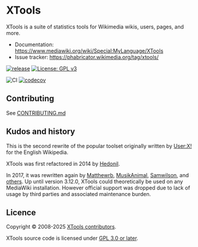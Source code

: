 XTools
======

XTools is a suite of statistics tools for Wikimedia wikis, users, pages, and more.

* Documentation: https://www.mediawiki.org/wiki/Special:MyLanguage/XTools
* Issue tracker: https://phabricator.wikimedia.org/tag/xtools/

[![release](https://img.shields.io/github/release/x-tools/xtools.svg)](https://github.com/x-tools/xtools/releases/latest)
[![License: GPL v3](https://img.shields.io/badge/License-GPL%20v3-blue.svg)](https://www.gnu.org/licenses/gpl-3.0)

![CI](https://github.com/x-tools/xtools/actions/workflows/ci.yml/badge.svg)
[![codecov](https://codecov.io/gh/x-tools/xtools/branch/main/graph/badge.svg?token=BCmHqChZl7)](https://codecov.io/gh/x-tools/xtools)

## Contributing

See [CONTRIBUTING.md](https://github.com/x-tools/xtools/blob/main/CONTRIBUTING.md)

## Kudos and history

This is the second rewrite of the popular toolset
originally written by [User:X!](https://en.wikipedia.org/wiki/User:X!) for the English Wikipedia.

XTools was first refactored in 2014 by [Hedonil](https://de.wikipedia.org/wiki/Benutzer:Hedonil).

In 2017, it was rewritten again by [Matthewrb](https://en.wikipedia.org/wiki/User:Matthewrb),
[MusikAnimal](https://en.wikipedia.org/wiki/User:MusikAnimal), [Samwilson](https://meta.wikimedia.org/wiki/User:Samwilson),
and [others](https://github.com/x-tools/xtools/graphs/contributors). Up until version 3.12.0, XTools could
theoretically be used on any MediaWiki installation. However official support was dropped due to lack of usage by
third parties and associated maintenance burden.

## Licence

Copyright © 2008-2025 [XTools contributors](https://github.com/x-tools/xtools/graphs/contributors).

XTools source code is licensed under [GPL 3.0 or later](https://www.gnu.org/licenses/gpl-3.0.html).
